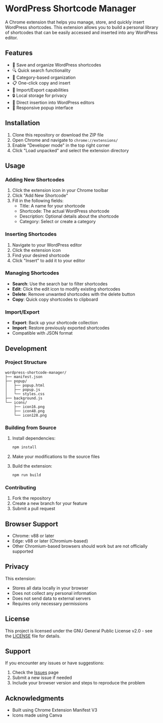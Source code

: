 # WordPress Shortcode Manager

A Chrome extension that helps you manage, store, and quickly insert WordPress shortcodes. This extension allows you to build a personal library of shortcodes that can be easily accessed and inserted into any WordPress editor.

## Features

- 📝 Save and organize WordPress shortcodes
- 🔍 Quick search functionality
- 📁 Category-based organization
- 📋 One-click copy and insert
- 💾 Import/Export capabilities
- 🔒 Local storage for privacy
- 🎯 Direct insertion into WordPress editors
- 📱 Responsive popup interface

## Installation

1. Clone this repository or download the ZIP file
2. Open Chrome and navigate to `chrome://extensions/`
3. Enable "Developer mode" in the top right corner
4. Click "Load unpacked" and select the extension directory

## Usage

### Adding New Shortcodes

1. Click the extension icon in your Chrome toolbar
2. Click "Add New Shortcode"
3. Fill in the following fields:
   - Title: A name for your shortcode
   - Shortcode: The actual WordPress shortcode
   - Description: Optional details about the shortcode
   - Category: Select or create a category

### Inserting Shortcodes

1. Navigate to your WordPress editor
2. Click the extension icon
3. Find your desired shortcode
4. Click "Insert" to add it to your editor

### Managing Shortcodes

- **Search**: Use the search bar to filter shortcodes
- **Edit**: Click the edit icon to modify existing shortcodes
- **Delete**: Remove unwanted shortcodes with the delete button
- **Copy**: Quick copy shortcodes to clipboard

### Import/Export

- **Export**: Back up your shortcode collection
- **Import**: Restore previously exported shortcodes
- Compatible with JSON format

## Development

### Project Structure

```
wordpress-shortcode-manager/
├── manifest.json
├── popup/
│   ├── popup.html
│   ├── popup.js
│   └── styles.css
├── background.js
└── icons/
    ├── icon16.png
    ├── icon48.png
    └── icon128.png
```

### Building from Source

1. Install dependencies:
   ```bash
   npm install
   ```

2. Make your modifications to the source files

3. Build the extension:
   ```bash
   npm run build
   ```

### Contributing

1. Fork the repository
2. Create a new branch for your feature
3. Submit a pull request

## Browser Support

- Chrome: v88 or later
- Edge: v88 or later (Chromium-based)
- Other Chromium-based browsers should work but are not officially supported

## Privacy

This extension:
- Stores all data locally in your browser
- Does not collect any personal information
- Does not send data to external servers
- Requires only necessary permissions

## License

This project is licensed under the GNU General Public License v2.0 - see the [LICENSE](LICENSE) file for details.

## Support

If you encounter any issues or have suggestions:
1. Check the [Issues](https://github.com/sethshoultes/wordpress-shortcode-manager/issues) page
2. Submit a new issue if needed
3. Include your browser version and steps to reproduce the problem

## Acknowledgments

- Built using Chrome Extension Manifest V3
- Icons made using Canva
